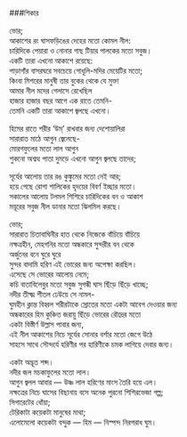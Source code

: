 ###শিকার

ভোর;  
আকাশের রং ঘাসফড়িঙের দেহের মতো কোমল নীল:  
চারিদিকে পেয়ারা ও নোনার গাছ টিয়ার পালকের মতো সবুজ।  
একটি তারা এখনো আকাশে রয়েছে:  
পাড়াগাঁর বাসরঘরে সবচেয়ে গোধূলি-মদির মেয়েটির মতো;  
কিংবা মিশরের মানুষী তার বুকের থেকে যে মুক্তা  
                  আমার নীল মদের গেলাসে রেখেছিল  
হাজার হাজার বছর আগে এক রাতে তেমনি-  
তেমনি একটি তারা আকাশে জ্বলছে এখনো।  
 
হিমের রাতে শরীর ‘উম্’ রাখবার জন্য দেশোয়ালিরা  
                  সারারাত মাঠে আগুন জ্বেলেছে-  
মোরগফুলের মতো লাল আগুন  
শুকনো অশ্বত্থ পাতা দুমড়ে এখনো আগুন জ্বলছে তাদের;  
 
সূর্যের আলোয় তার রঙ কুঙ্কুমের মতো নেই আর;  
হয়ে গেছে রোগা শালিকের হৃদয়ের বিবর্ণ ইচ্ছার মতো।  
সকালের আলোয় টলমল শিশিরে চারিদিকের বন ও আকাশ  
                  ময়ূরের সবুজ নীল ডানার মতো ঝিলমিল করছে।  
 
ভোর;  
সারারাত চিতাবাঘিনীর হাত থেকে নিজেকে বাঁচিয়ে বাঁচিয়ে  
নক্ষত্রহীন, মেহগনির মতো অন্ধকারে সুন্দরীর বন থেকে   
         অর্জুনের বনে ঘুরে ঘুরে  
সুন্দর বাদামি হরিণ এই ভোরের জন্য অপেক্ষা করছিল।  
এসেছে সে ভোরের আলোয় নেমে;  
কচি বাতাবিলেবুর মতো সবুজ সুগন্ধী ঘাস ছিঁড়ে ছিঁড়ে খাচ্ছে;  
নদীর তীক্ষ্ম শীতল ঢেউয়ে সে নামল-  
ঘুমহীন ক্লান্ত বিহ্বল শরীরটাকে স্রোতের মতো একটা আবেগ দেওয়ার জন্য  
অন্ধকারের হিম কুঞ্চিত জরায়ু ছিঁড়ে ভোরের রৌদ্রের মতো  
                      একটা বিস্তীর্ণ উল্লাস পাবার জন্য,  
এই নীল আকাশের নিচে সূর্যের সোনার বর্শার মতো জেগে উঠে  
সাহসে সাথে সৌন্দর্যে হরিণীর পর হারিণীকে চমক লাগিয়ে দেবার জন্য।  
 
একটা অদ্ভূত শব্দ।  
নদীর জল মচকাফুলের মতো লাল।  
আগুন জ্বলল আবার — উষ্ণ লাল হরিণের মাংস তৈরি হয়ে এল।  
নক্ষত্রের নিচে ঘাসের বিছানায় বসে অনেক পুরনো শিশিরভেজা গল্প;  
সিগারেটের ধোঁয়া;  
টেরিকাটা কয়েকটা মানুষের মাথা;  
এলোমেলো কয়েকটা বন্দুক — হিম — নিস্পন্দ নিরপরাধ ঘুম।  

